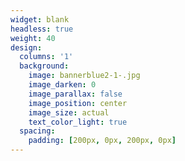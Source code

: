 ```yaml
---
widget: blank
headless: true
weight: 40
design:
  columns: '1'
  background:
    image: bannerblue2-1-.jpg
    image_darken: 0
    image_parallax: false
    image_position: center
    image_size: actual
    text_color_light: true
  spacing:
    padding: [200px, 0px, 200px, 0px]
---
```


